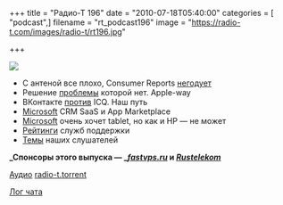 +++
title = "Радио-Т 196"
date = "2010-07-18T05:40:00"
categories = [ "podcast",]
filename = "rt_podcast196"
image = "https://radio-t.com/images/radio-t/rt196.jpg"

+++

![](https://radio-t.com/images/radio-t/rt196.jpg)

- С антеной все плохо, Consumer Reports [негодует](http://mashable.com/2010/07/12/iphone-4-consumer-reports/)
- Решение [проблемы](http://techcrunch.com/2010/07/16/antennagate-complaints-returns-and-call-drops-are-all-extremely-low/) которой нет. Apple-way
- ВКонтакте [против](http://www.gzt.ru/topnews/hitech/-vkontakte-gotov-konkurirovatj-s-icq-/315023.html) ICQ. Наш путь
- [Microsoft](http://www.readwriteweb.com/enterprise/2010/07/echoing-salesforcecom-microsof.php) CRM SaaS и App Marketplace
- [Microsoft](http://www.crunchgear.com/2010/07/12/steve-ballmer-says-microsoft-is-hardcore-about-tablet-computers/) очень хочет tablet, но как и HP — не может
- [Рейтинги](http://www.switched.com/2010/07/15/laptop-grades-tech-support-of-leading-brands-confirms-our-suspi/) служб поддержки
- [Темы](http://radio-t.com/temi_dlja_vipuskov/temy-dlya-196/) наших слушателей

**_Спонсоры этого выпуска — _[_fastvps.ru_](http://fastvps.ru/) и [_Rustelekom_](http://robobill.net/)**

[Аудио](http://archive.rucast.net/radio-t/media/rt_podcast196.mp3)
[radio-t.torrent](http://www.radio-t.com/torrents/rt_podcast196.mp3.torrent)

[Лог чата](http://chat.radio-t.com/logs/radio-t-196.html)
<audio src="http://archive.rucast.net/radio-t/media/rt_podcast196.mp3" preload="none"></audio>
